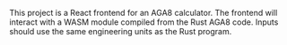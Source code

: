 <!-- Use this file to provide workspace-specific custom instructions to Copilot. For more details, visit https://code.visualstudio.com/docs/copilot/copilot-customization#_use-a-githubcopilotinstructionsmd-file -->

This project is a React frontend for an AGA8 calculator. The frontend will interact with a WASM module compiled from the Rust AGA8 code. Inputs should use the same engineering units as the Rust program.
